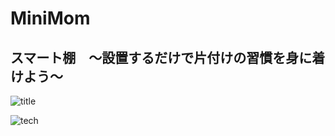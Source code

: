 # MiniMom  

## スマート棚　～設置するだけで片付けの習慣を身に着けよう～  

![title](https://user-images.githubusercontent.com/29916489/68082732-75052680-fe63-11e9-9a20-50eaf269ffb0.png)

![tech](https://user-images.githubusercontent.com/29916489/68082793-4e93bb00-fe64-11e9-9008-994e9fcbdaad.png)
